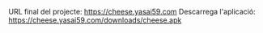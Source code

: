 URL final del projecte: https://cheese.yasai59.com
Descarrega l'aplicació: https://cheese.yasai59.com/downloads/cheese.apk
